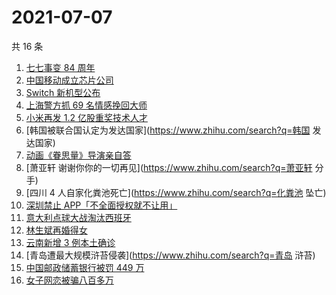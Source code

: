 # 2021-07-07

共 16 条

<!-- BEGIN ZHIHUSEARCH -->
<!-- 最后更新时间 Wed Jul 07 2021 19:06:44 GMT+0800 (China Standard Time) -->
1. [七七事变 84 周年](https://www.zhihu.com/search?q=七七事变)
1. [中国移动成立芯片公司](https://www.zhihu.com/search?q=中国移动)
1. [Switch 新机型公布](https://www.zhihu.com/search?q=switch)
1. [上海警方抓 69 名情感挽回大师](https://www.zhihu.com/search?q=情感挽回)
1. [小米再发 1.2 亿股重奖技术人才](https://www.zhihu.com/search?q=小米)
1. [韩国被联合国认定为发达国家](https://www.zhihu.com/search?q=韩国 发达国家)
1. [动画《眷思量》导演亲自答](https://www.zhihu.com/search?q=眷思量)
1. [萧亚轩 谢谢你你的一切再见](https://www.zhihu.com/search?q=萧亚轩 分手)
1. [四川 4 人自家化粪池死亡](https://www.zhihu.com/search?q=化粪池 坠亡)
1. [深圳禁止 APP「不全面授权就不让用」](https://www.zhihu.com/search?q=大数据杀熟)
1. [意大利点球大战淘汰西班牙](https://www.zhihu.com/search?q=意大利队)
1. [林生斌再婚得女](https://www.zhihu.com/search?q=林生斌)
1. [云南新增 3 例本土确诊](https://www.zhihu.com/search?q=云南疫情)
1. [青岛遭最大规模浒苔侵袭](https://www.zhihu.com/search?q=青岛 浒苔)
1. [中国邮政储蓄银行被罚 449 万](https://www.zhihu.com/search?q=中国邮政储蓄银行)
1. [女子网恋被骗八百多万](https://www.zhihu.com/search?q=网恋被骗)
<!-- END ZHIHUSEARCH -->
